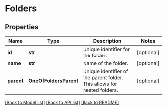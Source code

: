 # Folders

## Properties
Name | Type | Description | Notes
------------ | ------------- | ------------- | -------------
**id** | **str** | Unique identifier for the folder. | [optional] 
**name** | **str** | Name of the folder. | [optional] 
**parent** | **OneOfFoldersParent** | Unique identifier of the parent folder. This allows for nested folders. | [optional] 

[[Back to Model list]](../README.md#documentation-for-models) [[Back to API list]](../README.md#documentation-for-api-endpoints) [[Back to README]](../README.md)

